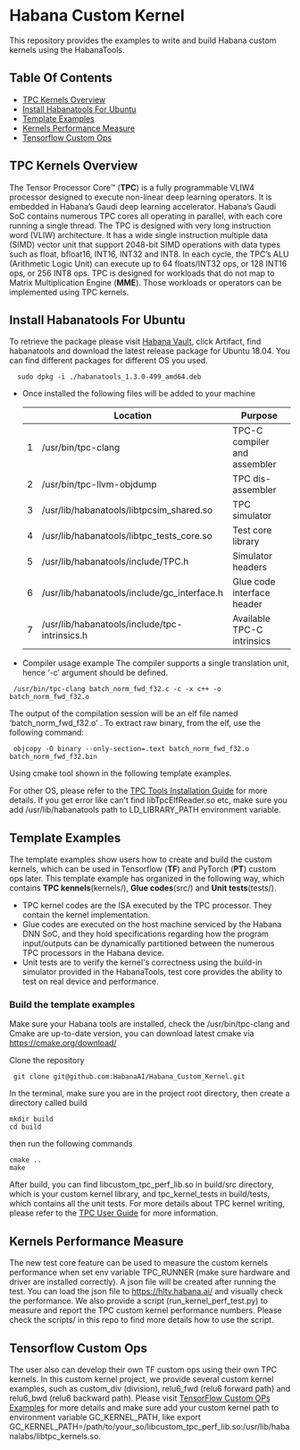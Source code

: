 # Habana Custom Kernel
This repository provides the examples to write and build Habana custom kernels using the HabanaTools.

## Table Of Contents
* [TPC Kernels Overview](#tpc-kernels-overview)
* [Install Habanatools For Ubuntu](#install-habanatools-for-ubuntu)
* [Template Examples](#template-examples)
* [Kernels Performance Measure](#kernels-performance-measure)
* [Tensorflow Custom Ops](#tensorflow-custom-ops)

## TPC Kernels Overview
The Tensor Processor Core™ (**TPC**) is a fully programmable VLIW4 processor designed to execute non-linear deep learning operators. It is embedded in Habana’s Gaudi deep learning accelerator. Habana’s Gaudi SoC contains numerous TPC cores all operating in parallel, with each core running a single thread. The TPC is designed with very long instruction word (VLIW) architecture. It has a wide single instruction multiple data (SIMD) vector unit that support 2048-bit SIMD operations with data types such as float, bfloat16, INT16, INT32 and INT8. In each cycle, the TPC’s ALU (Arithmetic Logic Unit) can execute up to 64 floats/INT32 ops, or 128 INT16 ops, or 256 INT8 ops.
TPC is designed for workloads that do not map to Matrix Multiplication Engine (**MME**). Those workloads or operators can be implemented using TPC kernels. 

## Install Habanatools For Ubuntu
To retrieve the package please visit [Habana Vault](https://vault.habana.ai/ui/repos/tree/General/debian%2Fbionic%2Fpool%2Fmain%2Fh%2Fhabanatools), click Artifact, find habanatools and download the latest release package for Ubuntu 18.04. You can find different packages for different OS you used. 
```  
  sudo dpkg -i ./habanatools_1.3.0-499_amd64.deb
```
- Once installed the following files will be added to your machine 
  
  |  |Location | Purpose  |
  |--|--------------------|-----------------------------|
  |1 | /usr/bin/tpc-clang | TPC-C compiler and assembler |
  |2 | /usr/bin/tpc-llvm-objdump | TPC dis-assembler|
  |3 | /usr/lib/habanatools/libtpcsim_shared.so | TPC simulator|
  |4 | /usr/lib/habanatools/libtpc_tests_core.so | Test core library |  
  |5 | /usr/lib/habanatools/include/TPC.h |Simulator headers |
  |6 | /usr/lib/habanatools/include/gc_interface.h | Glue code interface header |
  |7 | /usr/lib/habanatools/include/tpc-intrinsics.h | Available TPC-C intrinsics |  
      
- Compiler usage example
The compiler supports a single translation unit, hence ‘-c’ argument should be defined.
```  
 /usr/bin/tpc-clang batch_norm_fwd_f32.c -c -x c++ -o batch_norm_fwd_f32.o
```  
The output of the compilation session will be an elf file named ‘batch_norm_fwd_f32.o’ . To extract raw binary, from the elf, use the following command:
```  
 objcopy -O binary --only-section=.text batch_norm_fwd_f32.o batch_norm_fwd_f32.bin 
```  
Using cmake tool shown in the following template examples.
    
For other OS, please refer to the [TPC Tools Installation Guide](https://docs.habana.ai/en/latest/TPC_Tools_Installation/TPC_Tools_Installation_Guide.html) for more details. If you get error like can't find libTpcElfReader.so etc, make sure you add /usr/lib/habanatools path to LD_LIBRARY_PATH environment variable.

## Template Examples
The template examples show users how to create and build the custom kernels, which can be used in Tensorflow (**TF**) and PyTorch (**PT**) custom ops later.
This template example has organized in the following way, which contains **TPC kennels**(kernels/), **Glue codes**(src/) and **Unit tests**(tests/).
* TPC kernel codes are the ISA executed by the TPC processor. They contain the kernel implementation.
* Glue codes are executed on the host machine serviced by the Habana DNN SoC, and they hold specifications regarding how the program input/outputs can be dynamically partitioned between the numerous TPC processors in the Habana device.
* Unit tests are to verify the kernel's correctness using the build-in simulator provided in the HabanaTools, test core provides the ability to test on real device and performance.

### Build the template examples
Make sure your Habana tools are installed, check the /usr/bin/tpc-clang and Cmake are up-to-date version, you can download latest cmake via <https://cmake.org/download/>

Clone the repository
```  
 git clone git@github.com:HabanaAI/Habana_Custom_Kernel.git
``` 
In the terminal, make sure you are in the project root directory, then create a directory called build
```  
mkdir build
cd build
```  
then run the following commands
```  
cmake ..
make
```  
After build, you can find libcustom_tpc_perf_lib.so in build/src directory, which is your custom kernel library, and tpc_kernel_tests in build/tests, which contains all the unit tests.
For more details about TPC kernel writing, please refer to the [TPC User Guide](https://docs.habana.ai/en/latest/TPC_User_Guide/TPC_User_Guide.html) for more information.

## Kernels Performance Measure
The new test core feature can be used to measure the custom kernels performance when set env variable TPC_RUNNER (make sure hardware and driver are installed correctly). A json file will be created after running the test. You can load the json file to https://hltv.habana.ai/ and visually check the performance. We also provide a script (run_kernel_perf_test.py) to measure and report the TPC custom kernel performance numbers. Please check the scripts/ in this repo to find more details how to use the script.

## Tensorflow Custom Ops
The user also can develop their own TF custom ops using their own TPC kernels. In this custom kernel project, we provide several custom kernel examples, such as custom_div (division), relu6_fwd (relu6 forward path) and relu6_bwd (relu6 backward path). Please visit [TensorFlow Custom OPs Examples](https://github.com/HabanaAI/Model-References/tree/master/TensorFlow/examples/custom_op) for more details and make sure add your custom kernel path to environment variable GC_KERNEL_PATH, like export GC_KERNEL_PATH=/path/to/your_so/libcustom_tpc_perf_lib.so:/usr/lib/habanalabs/libtpc_kernels.so.
